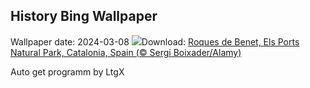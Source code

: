 ## History Bing Wallpaper
Wallpaper date: 2024-03-08
![](https://www.bing.com/th?id=OHR.TarragonaSpain_EN-US4664908149_UHD.jpg&w=1000)Download: [Roques de Benet, Els Ports Natural Park, Catalonia, Spain (© Sergi Boixader/Alamy)](https://www.bing.com/th?id=OHR.TarragonaSpain_EN-US4664908149_UHD.jpg)

Auto get programm by LtgX
